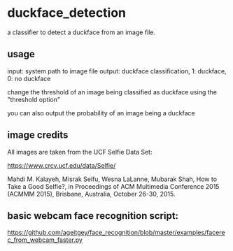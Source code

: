 # duckface_detection
a classifier to detect a duckface from an image file.

## usage
input: system path to image file
output: duckface classification, 1: duckface, 0: no duckface

change the threshold of an image being classified as duckface using the "threshold option"

you can also output the probability of an image being a duckface 

## image credits
All images are taken from the UCF Selfie Data Set:

https://www.crcv.ucf.edu/data/Selfie/

Mahdi M. Kalayeh, Misrak Seifu, Wesna LaLanne, Mubarak Shah, How to Take a Good Selfie?, in Proceedings of ACM Multimedia Conference 2015 (ACMMM 2015), Brisbane, Australia, October 26-30, 2015.

## basic webcam face recognition script:
https://github.com/ageitgey/face_recognition/blob/master/examples/facerec_from_webcam_faster.py